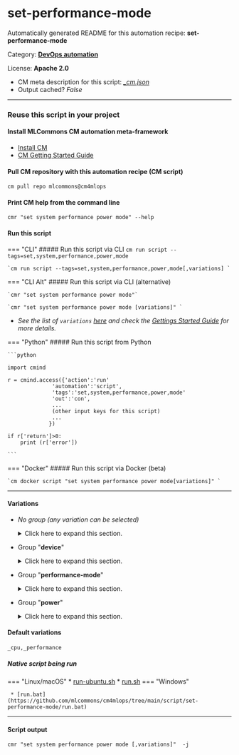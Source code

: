 # set-performance-mode
Automatically generated README for this automation recipe: **set-performance-mode**

Category: **[DevOps automation](..)**

License: **Apache 2.0**


* CM meta description for this script: *[_cm.json](https://github.com/mlcommons/cm4mlops/tree/main/script/set-performance-mode/_cm.json)*
* Output cached? *False*

---
### Reuse this script in your project

#### Install MLCommons CM automation meta-framework

* [Install CM](https://docs.mlcommons.org/ck/install)
* [CM Getting Started Guide](https://docs.mlcommons.org/ck/getting-started/)

#### Pull CM repository with this automation recipe (CM script)

```cm pull repo mlcommons@cm4mlops```

#### Print CM help from the command line

````cmr "set system performance power mode" --help````

#### Run this script

=== "CLI"
    ##### Run this script via CLI
    `cm run script --tags=set,system,performance,power,mode`

    `cm run script --tags=set,system,performance,power,mode[,variations] `

=== "CLI Alt"
    ##### Run this script via CLI (alternative)

    `cmr "set system performance power mode"`

    `cmr "set system performance power mode [variations]" `


* *See the list of `variations` [here](#variations) and check the [Gettings Started Guide](https://github.com/mlcommons/ck/blob/dev/docs/getting-started.md) for more details.*

=== "Python"
    ##### Run this script from Python


    ```python

    import cmind

    r = cmind.access({'action':'run'
                  'automation':'script',
                  'tags':'set,system,performance,power,mode'
                  'out':'con',
                  ...
                  (other input keys for this script)
                  ...
                 })

    if r['return']>0:
        print (r['error'])

    ```


=== "Docker"
    ##### Run this script via Docker (beta)

    `cm docker script "set system performance power mode[variations]" `

___


#### Variations

  * *No group (any variation can be selected)*
    <details>
    <summary>Click here to expand this section.</summary>

    * `_reproducibility`
      - Environment variables:
        - *CM_SET_OS_PERFORMANCE_REPRODUCIBILITY_MODE*: `yes`
      - Workflow:

    </details>


  * Group "**device**"
    <details>
    <summary>Click here to expand this section.</summary>

    * **`_cpu`** (default)
      - Environment variables:
        - *CM_SET_PERFORMANCE_MODE_OF*: `cpu`
      - Workflow:

    </details>


  * Group "**performance-mode**"
    <details>
    <summary>Click here to expand this section.</summary>

    * **`_performance`** (default)
      - Environment variables:
        - *CM_SET_PERFORMANCE_MODE*: `performance`
      - Workflow:

    </details>


  * Group "**power**"
    <details>
    <summary>Click here to expand this section.</summary>

    * `_power`
      - Environment variables:
        - *CM_SET_PERFORMANCE_MODE*: `power`
      - Workflow:

    </details>


#### Default variations

`_cpu,_performance`

##### Native script being run
=== "Linux/macOS"
     * [run-ubuntu.sh](https://github.com/mlcommons/cm4mlops/tree/main/script/set-performance-mode/run-ubuntu.sh)
     * [run.sh](https://github.com/mlcommons/cm4mlops/tree/main/script/set-performance-mode/run.sh)
=== "Windows"

     * [run.bat](https://github.com/mlcommons/cm4mlops/tree/main/script/set-performance-mode/run.bat)
___
#### Script output
`cmr "set system performance power mode [,variations]"  -j`